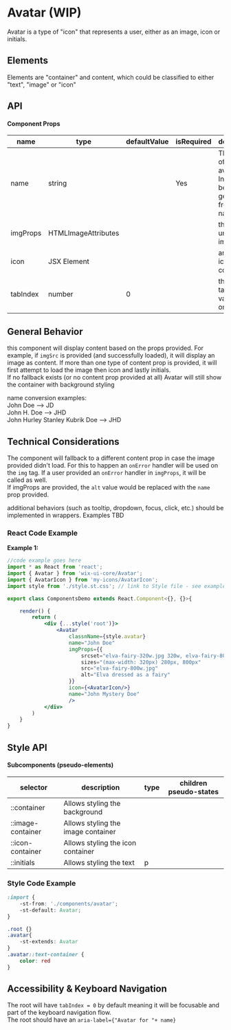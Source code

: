 # Avatar (WIP)

Avatar is a type of "icon" that represents a user, either as an image, icon or initials.


## Elements

Elements are "container" and content, which could be classified to either "text", "image" or "icon"


## API

#### Component Props

| name | type | defaultValue | isRequired | description |
| -- | -- | -- | -- | -- |
| name | string  |  | Yes | The name of the avatar user. Initials will be generated from the name    |
| imgProps | HTMLImageAttributes  |  |  | the source url to load image from |
| icon | JSX Element |  |  | an SVG icon component  |
| tabIndex | number | 0 |  | the tabIndex value to put on the root  |



## General Behavior
this component will display content based on the props provided. For example, if `imgSrc` is provided (and successfully loaded), it will display an image as content. If more than one type of content prop is provided, it will first attempt to load the image then icon and lastly initials.<br>
If no fallback exists (or no content prop provided at all) Avatar will still show the container with background styling

name conversion examples: 
<br/> John Doe --> JD 
<br/> John H. Doe --> JHD 
<br/> John Hurley Stanley Kubrik Doe --> JHD

## Technical Considerations
The component will fallback to a different content prop in case the image provided didn't load. For this to happen an `onError` handler will be used on the `img` tag. If a user provided an `onError` handler in `imgProps`, it will be called as well.<br>
If imgProps are provided, the `alt` value would be replaced with the `name` prop provided.



additional behaviors (such as tooltip, dropdown, focus, click, etc.) should be implemented in wrappers. Examples TBD

### React Code Example

**Example 1:**

```jsx
//code example goes here
import * as React from 'react';
import { Avatar } from 'wix-ui-core/Avatar';
import { AvatarIcon } from 'my-icons/AvatarIcon';
import style from './style.st.css'; // link to Style file - see examples of style files below

export class ComponentsDemo extends React.Component<{}, {}>{

    render() {
        return (
            <div {...style('root')}>
                <Avatar
                    classnName={style.avatar}
                    name="John Doe"
                    imgProps={{
                        srcset="elva-fairy-320w.jpg 320w, elva-fairy-800w.jpg 800w"
                        sizes="(max-width: 320px) 280px, 800px"
                        src="elva-fairy-800w.jpg"
                        alt="Elva dressed as a fairy"
                    }}
                    icon={<AvatarIcon/>}
                    name="John Mystery Doe"
                    />
            </div>
        )
    }
}
```


## Style API

#### Subcomponents (pseudo-elements)

| selector | description  | type | children pseudo-states |
| -- | -- | -- | -- |
| ::container | Allows styling the background |  |  |
| ::image-container | Allows styling the image container |  |  |
| ::icon-container | Allows styling the icon container |  |  |
| ::initials | Allows styling the text | p |  |


### Style Code Example

```css
:import {
    -st-from: './components/avatar'; 
    -st-default: Avatar;
}

.root {}
.avatar{
    -st-extends: Avatar
}
.avatar::text-container {
    color: red
}
```

## Accessibility & Keyboard Navigation
The root will have `tabIndex = 0` by default meaning it will be focusable and part of the keyboard navigation flow.<br>
The root should have an `aria-label={"Avatar for "+ name}`<br>

